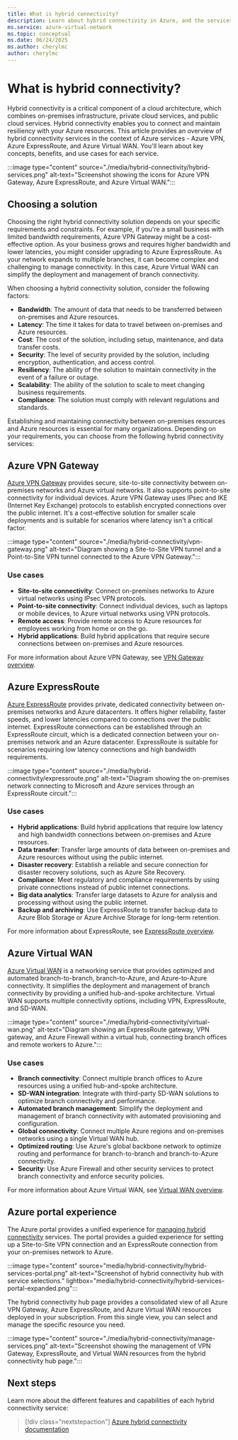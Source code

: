 ```yaml
---
title: What is hybrid connectivity?
description: Learn about hybrid connectivity in Azure, and the services that can help you connect and maintain resiliency with your Azure resources.
ms.service: azure-virtual-network
ms.topic: conceptual
ms.date: 06/24/2025
ms.author: cherylmc
author: cherylmc
---
```


# What is hybrid connectivity?

Hybrid connectivity is a critical component of a cloud architecture, which combines on-premises infrastructure, private cloud services, and public cloud services. Hybrid connectivity enables you to connect and maintain resiliency with your Azure resources. This article provides an overview of hybrid connectivity services in the context of Azure services - Azure VPN, Azure ExpressRoute, and Azure Virtual WAN. You'll learn about key concepts, benefits, and use cases for each service.

:::image type="content" source="./media/hybrid-connectivity/hybrid-services.png" alt-text="Screenshot showing the icons for Azure VPN Gateway, Azure ExpressRoute, and Azure Virtual WAN.":::

## Choosing a solution

Choosing the right hybrid connectivity solution depends on your specific requirements and constraints. For example, if you're a small business with limited bandwidth requirements, Azure VPN Gateway might be a cost-effective option. As your business grows and requires higher bandwidth and lower latencies, you might consider upgrading to Azure ExpressRoute. As your network expands to multiple branches, it can become complex and challenging to manage connectivity. In this case, Azure Virtual WAN can simplify the deployment and management of branch connectivity.

When choosing a hybrid connectivity solution, consider the following factors:

- **Bandwidth**: The amount of data that needs to be transferred between on-premises and Azure resources.
- **Latency**: The time it takes for data to travel between on-premises and Azure resources.
- **Cost**: The cost of the solution, including setup, maintenance, and data transfer costs.
- **Security**: The level of security provided by the solution, including encryption, authentication, and access control.
- **Resiliency**: The ability of the solution to maintain connectivity in the event of a failure or outage.
- **Scalability**: The ability of the solution to scale to meet changing business requirements.
- **Compliance**: The solution must comply with relevant regulations and standards.

Establishing and maintaining connectivity between on-premises resources and Azure resources is essential for many organizations. Depending on your requirements, you can choose from the following hybrid connectivity services:

## Azure VPN Gateway

[Azure VPN Gateway](../../vpn-gateway/index.yml) provides secure, site-to-site connectivity between on-premises networks and Azure virtual networks. It also supports point-to-site connectivity for individual devices. Azure VPN Gateway uses IPsec and IKE (Internet Key Exchange) protocols to establish encrypted connections over the public internet. It's a cost-effective solution for smaller scale deployments and is suitable for scenarios where latency isn't a critical factor.

:::image type="content" source="./media/hybrid-connectivity/vpn-gateway.png" alt-text="Diagram showing a Site-to-Site VPN tunnel and a Point-to-Site VPN tunnel connected to the Azure VPN Gateway.":::

### Use cases

- **Site-to-site connectivity**: Connect on-premises networks to Azure virtual networks using IPsec VPN protocols.
- **Point-to-site connectivity**: Connect individual devices, such as laptops or mobile devices, to Azure virtual networks using VPN protocols.
- **Remote access**: Provide remote access to Azure resources for employees working from home or on the go.
- **Hybrid applications**: Build hybrid applications that require secure connections between on-premises and Azure resources.

For more information about Azure VPN Gateway, see [VPN Gateway overview](../../vpn-gateway/vpn-gateway-about-vpngateways.md).

## Azure ExpressRoute

[Azure ExpressRoute](../../expressroute/index.yml) provides private, dedicated connectivity between on-premises networks and Azure datacenters. It offers higher reliability, faster speeds, and lower latencies compared to connections over the public internet. ExpressRoute connections can be established through an ExpressRoute circuit, which is a dedicated connection between your on-premises network and an Azure datacenter. ExpressRoute is suitable for scenarios requiring low latency connections and high bandwidth requirements.

:::image type="content" source="./media/hybrid-connectivity/expressroute.png" alt-text="Diagram showing the on-premises network connecting to Microsoft and Azure services through an ExpressRoute circuit.":::

### Use cases

- **Hybrid applications**: Build hybrid applications that require low latency and high bandwidth connections between on-premises and Azure resources.
- **Data transfer**: Transfer large amounts of data between on-premises and Azure resources without using the public internet.
- **Disaster recovery**: Establish a reliable and secure connection for disaster recovery solutions, such as Azure Site Recovery.
- **Compliance**: Meet regulatory and compliance requirements by using private connections instead of public internet connections.
- **Big data analytics**: Transfer large datasets to Azure for analysis and processing without using the public internet.
- **Backup and archiving**: Use ExpressRoute to transfer backup data to Azure Blob Storage or Azure Archive Storage for long-term retention.

For more information about ExpressRoute, see [ExpressRoute overview](../../expressroute/expressroute-introduction.md).

## Azure Virtual WAN

[Azure Virtual WAN](../../virtual-wan/index.yml) is a networking service that provides optimized and automated branch-to-branch, branch-to-Azure, and Azure-to-Azure connectivity. It simplifies the deployment and management of branch connectivity by providing a unified hub-and-spoke architecture. Virtual WAN supports multiple connectivity options, including VPN, ExpressRoute, and SD-WAN. 

:::image type="content" source="./media/hybrid-connectivity/virtual-wan.png" alt-text="Diagram showing an ExpressRoute gateway, VPN gateway, and Azure Firewall within a virtual hub, connecting branch offices and remote workers to Azure.":::

### Use cases

- **Branch connectivity**: Connect multiple branch offices to Azure resources using a unified hub-and-spoke architecture.
- **SD-WAN integration**: Integrate with third-party SD-WAN solutions to optimize branch connectivity and performance.
- **Automated branch management**: Simplify the deployment and management of branch connectivity with automated provisioning and configuration.
- **Global connectivity**: Connect multiple Azure regions and on-premises networks using a single Virtual WAN hub.
- **Optimized routing**: Use Azure's global backbone network to optimize routing and performance for branch-to-branch and branch-to-Azure connectivity.
- **Security**: Use Azure Firewall and other security services to protect branch connectivity and enforce security policies.

For more information about Azure Virtual WAN, see [Virtual WAN overview](../../virtual-wan/virtual-wan-about.md).

## Azure portal experience

The Azure portal provides a unified experience for [managing hybrid connectivity](https://go.microsoft.com/fwlink/?linkid=2313683) services. The portal provides a guided experience for setting up a Site-to-Site VPN connection and an ExpressRoute connection from your on-premises network to Azure.

:::image type="content" source="media/hybrid-connectivity/hybrid-services-portal.png" alt-text="Screenshot of hybrid connectivity hub with service selections." lightbox="media/hybrid-connectivity/hybrid-services-portal-expanded.png":::

The hybrid connectivity hub page provides a consolidated view of all Azure VPN Gateway, Azure ExpressRoute, and Azure Virtual WAN resources deployed in your subscription. From this single view, you can select and manage the specific resource you need.

:::image type="content" source="./media/hybrid-connectivity/manage-services.png" alt-text="Screenshot showing the management of VPN Gateway, ExpressRoute, and Virtual WAN resources from the hybrid connectivity hub page.":::

## Next steps

Learn more about the different features and capabilities of each hybrid connectivity service:

> [!div class="nextstepaction"]
> [Azure hybrid connectivity documentation](../hybrid-connectivity/index.yml)
